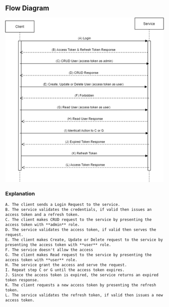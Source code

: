 ## Flow Diagram

![Flow Diagram](./flow-diagram.png)

### Explanation

    A. The client sends a Login Request to the service.
    B. The service validates the credentials, if valid then issues an access token and a refresh token.
    C. The client makes CRUD request to the service by presenting the access token with **admin** role.
    D. The service validates the access token, if valid then serves the request.
    E. The client makes Create, Update or Delete request to the service by presenting the access token with **user** role.
    F. The service doesn't allow the access
    G. The client makes Read request to the service by presenting the access token with **user** role.
    H. The service grant the access and serve the request.
    I. Repeat step C or G until the access token expires.
    J. Since the access token is expired, the service returns an expired token response.
    K. The client requests a new access token by presenting the refresh token.
    L. The service validates the refresh token, if valid then issues a new access token.
